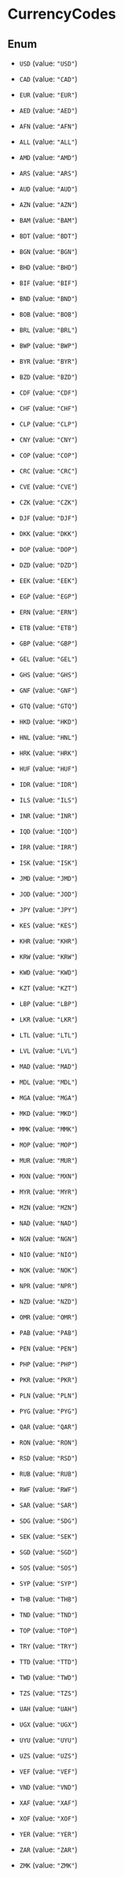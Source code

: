 

# CurrencyCodes

## Enum


* `USD` (value: `"USD"`)

* `CAD` (value: `"CAD"`)

* `EUR` (value: `"EUR"`)

* `AED` (value: `"AED"`)

* `AFN` (value: `"AFN"`)

* `ALL` (value: `"ALL"`)

* `AMD` (value: `"AMD"`)

* `ARS` (value: `"ARS"`)

* `AUD` (value: `"AUD"`)

* `AZN` (value: `"AZN"`)

* `BAM` (value: `"BAM"`)

* `BDT` (value: `"BDT"`)

* `BGN` (value: `"BGN"`)

* `BHD` (value: `"BHD"`)

* `BIF` (value: `"BIF"`)

* `BND` (value: `"BND"`)

* `BOB` (value: `"BOB"`)

* `BRL` (value: `"BRL"`)

* `BWP` (value: `"BWP"`)

* `BYR` (value: `"BYR"`)

* `BZD` (value: `"BZD"`)

* `CDF` (value: `"CDF"`)

* `CHF` (value: `"CHF"`)

* `CLP` (value: `"CLP"`)

* `CNY` (value: `"CNY"`)

* `COP` (value: `"COP"`)

* `CRC` (value: `"CRC"`)

* `CVE` (value: `"CVE"`)

* `CZK` (value: `"CZK"`)

* `DJF` (value: `"DJF"`)

* `DKK` (value: `"DKK"`)

* `DOP` (value: `"DOP"`)

* `DZD` (value: `"DZD"`)

* `EEK` (value: `"EEK"`)

* `EGP` (value: `"EGP"`)

* `ERN` (value: `"ERN"`)

* `ETB` (value: `"ETB"`)

* `GBP` (value: `"GBP"`)

* `GEL` (value: `"GEL"`)

* `GHS` (value: `"GHS"`)

* `GNF` (value: `"GNF"`)

* `GTQ` (value: `"GTQ"`)

* `HKD` (value: `"HKD"`)

* `HNL` (value: `"HNL"`)

* `HRK` (value: `"HRK"`)

* `HUF` (value: `"HUF"`)

* `IDR` (value: `"IDR"`)

* `ILS` (value: `"ILS"`)

* `INR` (value: `"INR"`)

* `IQD` (value: `"IQD"`)

* `IRR` (value: `"IRR"`)

* `ISK` (value: `"ISK"`)

* `JMD` (value: `"JMD"`)

* `JOD` (value: `"JOD"`)

* `JPY` (value: `"JPY"`)

* `KES` (value: `"KES"`)

* `KHR` (value: `"KHR"`)

* `KRW` (value: `"KRW"`)

* `KWD` (value: `"KWD"`)

* `KZT` (value: `"KZT"`)

* `LBP` (value: `"LBP"`)

* `LKR` (value: `"LKR"`)

* `LTL` (value: `"LTL"`)

* `LVL` (value: `"LVL"`)

* `MAD` (value: `"MAD"`)

* `MDL` (value: `"MDL"`)

* `MGA` (value: `"MGA"`)

* `MKD` (value: `"MKD"`)

* `MMK` (value: `"MMK"`)

* `MOP` (value: `"MOP"`)

* `MUR` (value: `"MUR"`)

* `MXN` (value: `"MXN"`)

* `MYR` (value: `"MYR"`)

* `MZN` (value: `"MZN"`)

* `NAD` (value: `"NAD"`)

* `NGN` (value: `"NGN"`)

* `NIO` (value: `"NIO"`)

* `NOK` (value: `"NOK"`)

* `NPR` (value: `"NPR"`)

* `NZD` (value: `"NZD"`)

* `OMR` (value: `"OMR"`)

* `PAB` (value: `"PAB"`)

* `PEN` (value: `"PEN"`)

* `PHP` (value: `"PHP"`)

* `PKR` (value: `"PKR"`)

* `PLN` (value: `"PLN"`)

* `PYG` (value: `"PYG"`)

* `QAR` (value: `"QAR"`)

* `RON` (value: `"RON"`)

* `RSD` (value: `"RSD"`)

* `RUB` (value: `"RUB"`)

* `RWF` (value: `"RWF"`)

* `SAR` (value: `"SAR"`)

* `SDG` (value: `"SDG"`)

* `SEK` (value: `"SEK"`)

* `SGD` (value: `"SGD"`)

* `SOS` (value: `"SOS"`)

* `SYP` (value: `"SYP"`)

* `THB` (value: `"THB"`)

* `TND` (value: `"TND"`)

* `TOP` (value: `"TOP"`)

* `TRY` (value: `"TRY"`)

* `TTD` (value: `"TTD"`)

* `TWD` (value: `"TWD"`)

* `TZS` (value: `"TZS"`)

* `UAH` (value: `"UAH"`)

* `UGX` (value: `"UGX"`)

* `UYU` (value: `"UYU"`)

* `UZS` (value: `"UZS"`)

* `VEF` (value: `"VEF"`)

* `VND` (value: `"VND"`)

* `XAF` (value: `"XAF"`)

* `XOF` (value: `"XOF"`)

* `YER` (value: `"YER"`)

* `ZAR` (value: `"ZAR"`)

* `ZMK` (value: `"ZMK"`)



